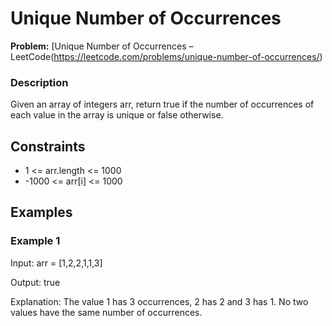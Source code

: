 # Unique Number of Occurrences

**Problem:** [Unique Number of Occurrences – LeetCode(https://leetcode.com/problems/unique-number-of-occurrences/)

### Description

Given an array of integers arr, return true if the number of occurrences of each value in the array is unique or false otherwise.


## Constraints

- 1 <= arr.length <= 1000
- -1000 <= arr[i] <= 1000

## Examples

### Example 1
Input: arr = [1,2,2,1,1,3]

Output: true

Explanation: The value 1 has 3 occurrences, 2 has 2 and 3 has 1. No two values have the same number of occurrences.

